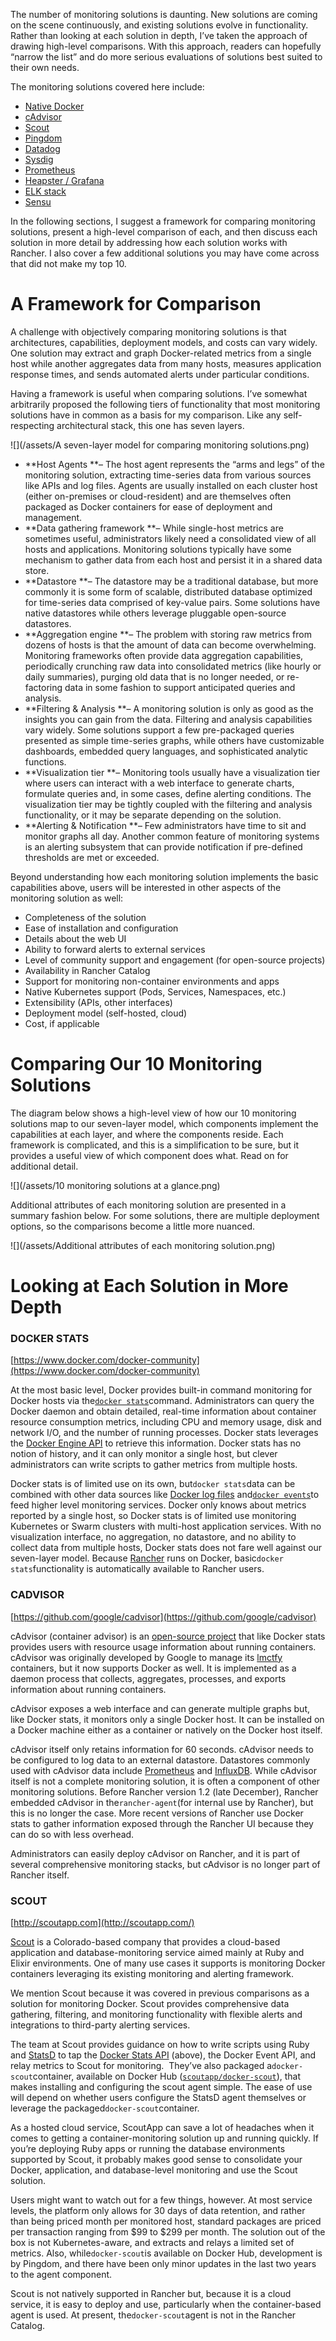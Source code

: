 The number of monitoring solutions is daunting. New solutions are coming on the scene continuously, and existing solutions evolve in functionality. Rather than looking at each solution in depth, I’ve taken the approach of drawing high-level comparisons. With this approach, readers can hopefully “narrow the list” and do more serious evaluations of solutions best suited to their own needs.

The monitoring solutions covered here include:

* [Native Docker](https://docs.docker.com/engine/reference/commandline/stats/)
* [cAdvisor](https://github.com/google/cadvisor)
* [Scout](http://scoutapp.com/)
* [Pingdom](https://pingdom.com/)
* [Datadog](https://www.datadoghq.com/)
* [Sysdig](https://sysdig.com/)
* [Prometheus](https://prometheus.io/)
* [Heapster / Grafana](https://github.com/kubernetes/heapster)
* [ELK stack](https://www.elastic.co/)
* [Sensu](http://sensuapp.org/)

In the following sections, I suggest a framework for comparing monitoring solutions, present a high-level comparison of each, and then discuss each solution in more detail by addressing how each solution works with Rancher. I also cover a few additional solutions you may have come across that did not make my top 10.

# A Framework for Comparison

A challenge with objectively comparing monitoring solutions is that architectures, capabilities, deployment models, and costs can vary widely. One solution may extract and graph Docker-related metrics from a single host while another aggregates data from many hosts, measures application response times, and sends automated alerts under particular conditions.

Having a framework is useful when comparing solutions. I’ve somewhat arbitrarily proposed the following tiers of functionality that most monitoring solutions have in common as a basis for my comparison. Like any self-respecting architectural stack, this one has seven layers.

![](/assets/A seven-layer model for comparing monitoring solutions.png)

* **Host Agents **– The host agent represents the “arms and legs” of the monitoring solution, extracting time-series data from various sources like APIs and log files. Agents are usually installed on each cluster host \(either on-premises or cloud-resident\) and are themselves often packaged as Docker containers for ease of deployment and management.
* **Data gathering framework **– While single-host metrics are sometimes useful, administrators likely need a consolidated view of all hosts and applications. Monitoring solutions typically have some mechanism to gather data from each host and persist it in a shared data store.
* **Datastore **– The datastore may be a traditional database, but more commonly it is some form of scalable, distributed database optimized for time-series data comprised of key-value pairs. Some solutions have native datastores while others leverage pluggable open-source datastores.
* **Aggregation engine **– The problem with storing raw metrics from dozens of hosts is that the amount of data can become overwhelming. Monitoring frameworks often provide data aggregation capabilities, periodically crunching raw data into consolidated metrics \(like hourly or daily summaries\), purging old data that is no longer needed, or re-factoring data in some fashion to support anticipated queries and analysis.
* **Filtering & Analysis **– A monitoring solution is only as good as the insights you can gain from the data. Filtering and analysis capabilities vary widely. Some solutions support a few pre-packaged queries presented as simple time-series graphs, while others have customizable dashboards, embedded query languages, and sophisticated analytic functions.
* **Visualization tier **– Monitoring tools usually have a visualization tier where users can interact with a web interface to generate charts, formulate queries and, in some cases, define alerting conditions. The visualization tier may be tightly coupled with the filtering and analysis functionality, or it may be separate depending on the solution.
* **Alerting & Notification **– Few administrators have time to sit and monitor graphs all day. Another common feature of monitoring systems is an alerting subsystem that can provide notification if pre-defined thresholds are met or exceeded.

Beyond understanding how each monitoring solution implements the basic capabilities above, users will be interested in other aspects of the monitoring solution as well:

* Completeness of the solution
* Ease of installation and configuration
* Details about the web UI
* Ability to forward alerts to external services
* Level of community support and engagement \(for open-source projects\)
* Availability in Rancher Catalog
* Support for monitoring non-container environments and apps
* Native Kubernetes support \(Pods, Services, Namespaces, etc.\)
* Extensibility \(APIs, other interfaces\)
* Deployment model \(self-hosted, cloud\)
* Cost, if applicable

# Comparing Our 10 Monitoring Solutions

The diagram below shows a high-level view of how our 10 monitoring solutions map to our seven-layer model, which components implement the capabilities at each layer, and where the components reside. Each framework is complicated, and this is a simplification to be sure, but it provides a useful view of which component does what. Read on for additional detail.

![](/assets/10 monitoring solutions at a glance.png)

Additional attributes of each monitoring solution are presented in a summary fashion below. For some solutions, there are multiple deployment options, so the comparisons become a little more nuanced.

![](/assets/Additional attributes of each monitoring solution.png)

# Looking at Each Solution in More Depth

### DOCKER STATS

[https://www.docker.com/docker-community](https://www.docker.com/docker-community)

At the most basic level, Docker provides built-in command monitoring for Docker hosts via the[`docker stats`](https://docs.docker.com/engine/reference/commandline/stats/)command. Administrators can query the Docker daemon and obtain detailed, real-time information about container resource consumption metrics, including CPU and memory usage, disk and network I/O, and the number of running processes. Docker stats leverages the [Docker Engine API](https://docs.docker.com/engine/api/) to retrieve this information. Docker stats has no notion of history, and it can only monitor a single host, but clever administrators can write scripts to gather metrics from multiple hosts.

Docker stats is of limited use on its own, but`docker stats`data can be combined with other data sources like [Docker log files](https://docs.docker.com/engine/reference/commandline/logs/) and[`docker events`](https://docs.docker.com/engine/reference/commandline/events/)to feed higher level monitoring services. Docker only knows about metrics reported by a single host, so Docker stats is of limited use monitoring Kubernetes or Swarm clusters with multi-host application services. With no visualization interface, no aggregation, no datastore, and no ability to collect data from multiple hosts, Docker stats does not fare well against our seven-layer model. Because [Rancher](http://rancher.com/) runs on Docker, basic`docker stats`functionality is automatically available to Rancher users.

### CADVISOR

[https://github.com/google/cadvisor](https://github.com/google/cadvisor)

cAdvisor \(container advisor\) is an [open-source project](https://github.com/google/cadvisor) that like Docker stats provides users with resource usage information about running containers. cAdvisor was originally developed by Google to manage its [lmctfy](https://en.wikipedia.org/wiki/Lmctfy) containers, but it now supports Docker as well. It is implemented as a daemon process that collects, aggregates, processes, and exports information about running containers.

cAdvisor exposes a web interface and can generate multiple graphs but, like Docker stats, it monitors only a single Docker host. It can be installed on a Docker machine either as a container or natively on the Docker host itself.

cAdvisor itself only retains information for 60 seconds. cAdvisor needs to be configured to log data to an external datastore. Datastores commonly used with cAdvisor data include [Prometheus](https://prometheus.io/) and [InfluxDB](https://github.com/influxdata/influxdb). While cAdvisor itself is not a complete monitoring solution, it is often a component of other monitoring solutions. Before Rancher version 1.2 \(late December\), Rancher embedded cAdvisor in the`rancher-agent`\(for internal use by Rancher\), but this is no longer the case. More recent versions of Rancher use Docker stats to gather information exposed through the Rancher UI because they can do so with less overhead.

Administrators can easily deploy cAdvisor on Rancher, and it is part of several comprehensive monitoring stacks, but cAdvisor is no longer part of Rancher itself.

### SCOUT

[http://scoutapp.com](http://scoutapp.com/)

[Scout](http://scoutapp.com/) is a Colorado-based company that provides a cloud-based application and database-monitoring service aimed mainly at Ruby and Elixir environments. One of many use cases it supports is monitoring Docker containers leveraging its existing monitoring and alerting framework.

We mention Scout because it was covered in previous comparisons as a solution for monitoring Docker. Scout provides comprehensive data gathering, filtering, and monitoring functionality with flexible alerts and integrations to third-party alerting services.

The team at Scout provides guidance on how to write scripts using Ruby and [StatsD](https://github.com/etsy/statsd/wiki) to tap the [Docker Stats API](http://blog.scoutapp.com/articles/2015/06/22/monitoring-docker-containers-from-scratch) \(above\), the Docker Event API, and relay metrics to Scout for monitoring.  They’ve also packaged a`docker-scout`container, available on Docker Hub \([`scoutapp/docker-scout`](https://hub.docker.com/r/scoutapp/docker-scout/)\), that makes installing and configuring the scout agent simple. The ease of use will depend on whether users configure the StatsD agent themselves or leverage the packaged`docker-scout`container.

As a hosted cloud service, ScoutApp can save a lot of headaches when it comes to getting a container-monitoring solution up and running quickly. If you’re deploying Ruby apps or running the database environments supported by Scout, it probably makes good sense to consolidate your Docker, application, and database-level monitoring and use the Scout solution.

Users might want to watch out for a few things, however. At most service levels, the platform only allows for 30 days of data retention, and rather than being priced month per monitored host, standard packages are priced per transaction ranging from $99 to $299 per month. The solution out of the box is not Kubernetes-aware, and extracts and relays a limited set of metrics. Also, while`docker-scout`is available on Docker Hub, development is by Pingdom, and there have been only minor updates in the last two years to the agent component.

Scout is not natively supported in Rancher but, because it is a cloud service, it is easy to deploy and use, particularly when the container-based agent is used. At present, the`docker-scout`agent is not in the Rancher Catalog.

  




